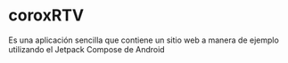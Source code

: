 # coroxRTV
Es una aplicación sencilla que contiene un sitio web a manera de ejemplo utilizando el Jetpack Compose de Android
